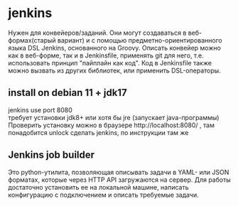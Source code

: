 # jenkins

Нужен для конвейеров/заданий. Они могут создаваться в веб-формах(старый вариант) и с помощью предметно-ориентированного языка DSL Jenkins, основанного на Groovy. Описать конвейер можно как в веб-форме, так и в Jenkinsfile, применять git для него, т.е. использовать принцип "пайплайн как код". Код в Jenkinsfile также можно вызвать из других библиотек, или применить DSL-операторы.  

## install on debian 11 + jdk17  
jenkins use port 8080  
требует установки jdk8+ или хотя бы jre (запускает java-программы)  
Проверить установку можно в браузере http://localhost:8080/ , там понадобится unlock сделать jenkins, по инструкции там же  

## Jenkins job builder  
Это python-утилита, позволяющая описывать задачи в YAML- или JSON форматах, которые через HTTP API загружаются на сервер. Для работы достаточно установить ее на локальной машине, написать конфигурацию с подключением и описать требуемые задачи.  




 
